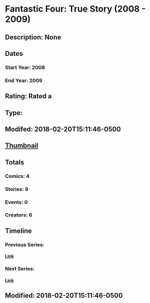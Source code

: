 # Fantastic Four: True Story (2008 - 2009)
## Description: None
## Dates
### Start Year: 2008
### End Year: 2009
## Rating: Rated a
## Type: 
## Modifed: 2018-02-20T15:11:46-0500
## [Thumbnail](http://i.annihil.us/u/prod/marvel/i/mg/9/a0/5a8c80ee56a19.jpg)
## Totals
### Comics: 4
### Stories: 8
### Events: 0
### Creators: 6
## Timeline
### Previous Series: 
#### [Link]()
### Next Series: 
#### [Link]()
## Modified: 2018-02-20T15:11:46-0500